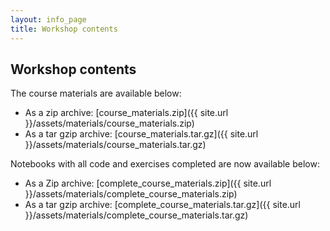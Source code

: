 ```yaml
---
layout: info_page
title: Workshop contents
---
```


## Workshop contents

The course materials are available below:

- As a zip archive: [course_materials.zip]({{ site.url }}/assets/materials/course_materials.zip)
- As a tar gzip archive: [course_materials.tar.gz]({{ site.url }}/assets/materials/course_materials.tar.gz)

Notebooks with all code and exercises completed are now available below:

- As a Zip archive: [complete_course_materials.zip]({{ site.url }}/assets/materials/complete_course_materials.zip)
- As a tar gzip archive: [complete_course_materials.tar.gz]({{ site.url }}/assets/materials/complete_course_materials.tar.gz)

<!-- <ol>
{% include toc.html %}
</ol> -->
